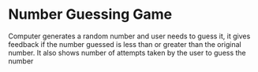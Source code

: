 # Number Guessing Game
Computer generates a random number and user needs to guess it, it gives feedback if the number guessed is less than or greater than the original number. It also shows number of attempts taken by the user to guess the number

